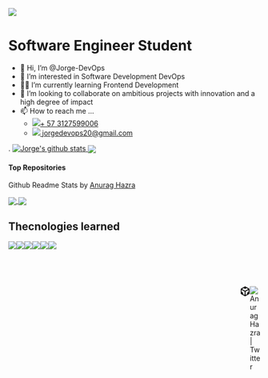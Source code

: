<a href="https://jorge-rangel.dev" target="_blank"><img src="https://jorge-rangel.dev/assets/icons/logo.svg" witdh=90 height=90/> </a>

# Software Engineer Student

- 👋 Hi, I’m @Jorge-DevOps
- 👀 I’m interested in Software Development DevOps
- 👨‍💻 I’m currently learning Frontend Development
- 🎯 I’m looking to collaborate on ambitious projects with innovation and a high degree of impact
- 📫 How to reach me ...
  - <img src="https://cdn.worldvectorlogo.com/logos/whatsapp-icon.svg" witdh=20 height=20/><a href="https://wa.me/573127599006" target="_blank">+ 57 3127599006
  - <img src="https://cdn.worldvectorlogo.com/logos/official-gmail-icon-2020-.svg" witdh=20 height=20/> jorgedevops20@gmail.com

.
  <a href="https://github.com/Jorge-DevOps">
  ![Jorge's github stats](https://github-readme-stats.vercel.app/api?username=Jorge-DevOps&show_icons=true&theme=tokyonight)  </a> 
  <a href="https://github.com/anuraghazra/github-readme-stats">
  <img align="center" src="https://github-readme-stats.vercel.app/api/top-langs/?username=Jorge-DevOps&layout=compact&theme=buefy&hide_border=true" /></a> 

#### Top Repositories



Github Readme Stats by [Anurag Hazra](https://github.com/anuraghazra/github-readme-stats)
  

<a href="https://github.com/Jorge-DevOps">
  <img align="center" src="https://github-readme-stats.vercel.app/api/pin/?username=&repo=github-readme-stats&theme=buefy" />
</a>
<a href="https://github.com/anurJorge-DevOps">
  <img align="center" src="https://github-readme-stats.vercel.app/api/pin/?username=Jorge-DevOps&repo=anuraghazra.github.io&theme=buefy" />
</a>

## Thecnologies learned

<div style="display:flex">
    <img src="https://static.platzi.com/media/achievements/linux2x.png" witdh=90 height=90/>
    <img src="https://static.platzi.com/media/career-banner/badge-carrera-fundamentos-.png" witdh=90 height=90/>
    <img src="https://static.platzi.com/media/achievements/badge-java-ee.png" witdh=90 height=90/>
    <img src="https://static.platzi.com/media/career-banner/badge-JavaScript.png" witdh=90 height=90/>
    <img src="https://static.platzi.com/media/achievements/badge-angular-4.png" witdh=90 height=90/>
    <img src="https://static.platzi.com/media/achievements/react.png" witdh=90 height=90/>
</div>

<a href="https://twitter.com/anuraghazru">
  <img align="right" alt="Anurag Hazra | Twitter" width="21px" src="https://raw.githubusercontent.com/anuraghazra/anuraghazra/master/assets/twitter.svg" />
</a>
<a href="https://codesandbox.io/u/anuraghazra">
  <img align="right" alt="Anurag Hazra | CodeSandbox" width="20px" src="https://raw.githubusercontent.com/anuraghazra/anuraghazra/master/assets/codesandbox.svg" />
</a>
